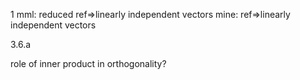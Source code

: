 1
mml: reduced ref=>linearly independent vectors
mine: ref=>linearly independent vectors

3.6.a

role of inner product in orthogonality?